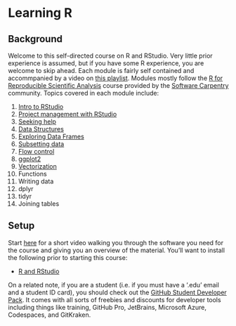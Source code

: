 Learning R
================

## Background

Welcome to this self-directed course on R and RStudio. Very little prior experience is assumed, but if you have some R experience, you are welcome to skip ahead. Each module is fairly self contained and accommpanied by a video on [this playlist](https://www.youtube.com/watch?v=lWElqN7eTK4&list=PL_A3YyKeSJx95wn_ls_XJEr34Y8_fwczh). Modules mostly follow the [R for Reproducible Scientific Analysis](https://swcarpentry.github.io/r-novice-gapminder/index.html) course provided by the [Software Carpentry](https://software-carpentry.org/lessons/index.html) community. Topics covered in each module include:

1. [Intro to RStudio](https://youtu.be/_98f-UMBMz4)
2. [Project management with RStudio](https://youtu.be/IB5mmtLH7QE)
3. [Seeking help](https://youtu.be/g-JqSPiOv6I)
4. [Data Structures](https://youtu.be/pgfld1Wn_Ts)
5. [Exploring Data Frames](https://youtu.be/0839BchBlzM)
6. [Subsetting data](https://youtu.be/AmBKNRlQBik)
7. [Flow control](https://youtu.be/xkdjpmC1uRU)
8. [ggplot2](https://youtu.be/SA6cg_lHvTI)
9. [Vectorization](https://youtu.be/tHe_nPcyR40)
10. Functions
11. Writing data
12. dplyr
13. tidyr
14. Joining tables

## Setup

Start [here](https://youtu.be/lWElqN7eTK4) for a short video walking you through the software you need for the course and giving you an overview of the material. You’ll want to install the following prior to starting this course:

- [R and RStudio](https://posit.co/download/rstudio-desktop/)

On a related note, if you are a student (i.e. if you must have a ‘.edu’
email and a student ID card), you should check out the [GitHub Student
Developer Pack](https://education.github.com/pack). It comes with all
sorts of freebies and discounts for developer tools including things
like training, GitHub Pro, JetBrains, Microsoft Azure, Codespaces, and
GitKraken.
